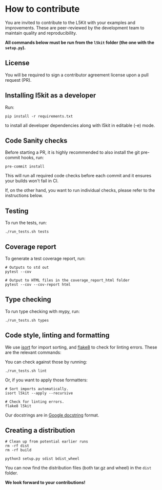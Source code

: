 How to contribute
==

You are invited to contribute to the L5Kit with your examples and improvements.
These are peer-reviewed by the development team to maintain quality and reproducibility.

**All commands below must be run from the `l5kit` folder (the one with the `setup.py`).**

## License
You will be required to sign a contributor agreement license upon a pull request (PR).


## Installing l5kit as a developer
Run:
```shell
pip install -r requirements.txt 
```
to install all developer dependencies along with l5kit in editable (-e) mode.

## Code Sanity checks
Before starting a PR, it is highly recommended to also install the git pre-commit hooks, run:
```shell
pre-commit install 
```
This will run all required code checks before each commit and it ensures your builds 
won't fail in CI.

If, on the other hand, you want to run individual checks, please refer to the instructions below.

## Testing
To run the tests, run:

```shell
./run_tests.sh tests
```

## Coverage report

To generate a test coverage report, run:

```shell
# Outputs to std out
pytest --cov

# Output to HTML files in the coverage_report_html folder
pytest --cov --cov-report html
```

## Type checking

To run type checking with mypy, run:

```shell
./run_tests.sh types
```

## Code style, linting and formatting

We use [isort](https://github.com/timothycrosley/isort) for import sorting, and [flake8](https://flake8.pycqa.org/en/latest/) to check for linting errors. These are the relevant commands:

You can check against those by running:

```shell
./run_tests.sh lint

```

Or, if you want to apply those formatters:

```shell
# Sort imports automatically.
isort l5kit --apply --recursive

# Check for linting errors.
flake8 l5kit

```

Our docstrings are in [Google docstring](https://sphinxcontrib-napoleon.readthedocs.io/en/latest/example_google.html) format.

## Creating a distribution

```shell
# Clean up from potential earlier runs
rm -rf dist
rm -rf build

python3 setup.py sdist bdist_wheel
```

You can now find the distribution files (both tar.gz and wheel) in the `dist` folder.

**We look forward to your contributions!**
